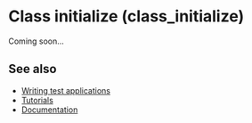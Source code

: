 # Class initialize (class_initialize)

Coming soon...

## See also

* [Writing test applications](/docs/documentation/guides/Overview/Tutorials/writing_applicaion_test)
* [Tutorials](/docs/documentation/guides/Overview/Tutorials)
* [Documentation](/docs/documentation)
